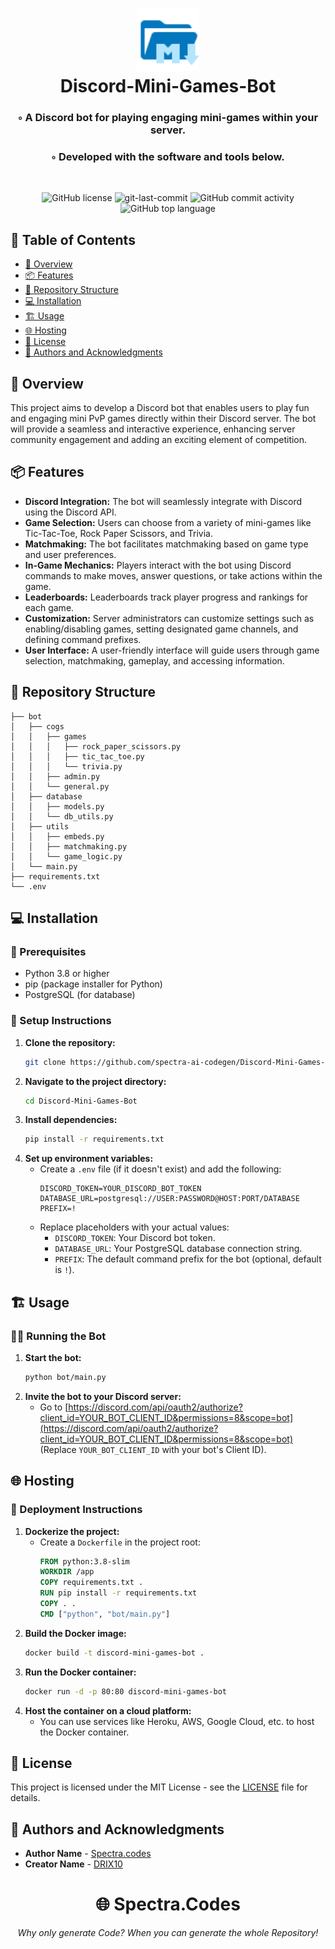 <h1 align="center">
  <img src="https://raw.githubusercontent.com/PKief/vscode-material-icon-theme/ec559a9f6bfd399b82bb44393651661b08aaf7ba/icons/folder-markdown-open.svg" width="100" />
  <br>Discord-Mini-Games-Bot
</h1>
<h3 align="center">◦ A Discord bot for playing engaging mini-games within your server.</h3>
<h3 align="center">◦ Developed with the software and tools below.</h3>
<p align="center">
  <img src="https://img.shields.io/badge/Language-Python-blue" alt="">
  <img src="https://img.shields.io/badge/Framework-discord.py-red" alt="">
  <img src="https://img.shields.io/badge/Database-PostgreSQL-blue" alt="">
</p>
<p align="center">
  <img src="https://img.shields.io/github/badge/license-MIT?style=flat-square&color=5D6D7E" alt="GitHub license" />
  <img src="https://img.shields.io/github/last-commit/spectra-ai-codegen/Discord-Mini-Games-Bot?style=flat-square&color=5D6D7E" alt="git-last-commit" />
  <img src="https://img.shields.io/github/commit-activity/m/spectra-ai-codegen/Discord-Mini-Games-Bot?style=flat-square&color=5D6D7E" alt="GitHub commit activity" />
  <img src="https://img.shields.io/github/languages/top/spectra-ai-codegen/Discord-Mini-Games-Bot?style=flat-square&color=5D6D7E" alt="GitHub top language" />
</p>

## 📑 Table of Contents
- [📍 Overview](#overview)
- [📦 Features](#features)
- [📂 Repository Structure](#repository-structure)
- [💻 Installation](#installation)
- [🏗️ Usage](#usage)
- [🌐 Hosting](#hosting)
- [📄 License](#license)
- [👏 Authors and Acknowledgments](#authors-and-acknowledgments)

## 📍 Overview
This project aims to develop a Discord bot that enables users to play fun and engaging mini PvP games directly within their Discord server. The bot will provide a seamless and interactive experience, enhancing server community engagement and adding an exciting element of competition.

## 📦 Features
- **Discord Integration:** The bot will seamlessly integrate with Discord using the Discord API.
- **Game Selection:** Users can choose from a variety of mini-games like Tic-Tac-Toe, Rock Paper Scissors, and Trivia.
- **Matchmaking:** The bot facilitates matchmaking based on game type and user preferences.
- **In-Game Mechanics:**  Players interact with the bot using Discord commands to make moves, answer questions, or take actions within the game.
- **Leaderboards:** Leaderboards track player progress and rankings for each game.
- **Customization:** Server administrators can customize settings such as enabling/disabling games, setting designated game channels, and defining command prefixes.
- **User Interface:** A user-friendly interface will guide users through game selection, matchmaking, gameplay, and accessing information.

## 📂 Repository Structure

```
├── bot
│   ├── cogs
│   │   ├── games
│   │   │   ├── rock_paper_scissors.py
│   │   │   ├── tic_tac_toe.py
│   │   │   └── trivia.py
│   │   ├── admin.py
│   │   └── general.py
│   ├── database
│   │   ├── models.py
│   │   └── db_utils.py
│   ├── utils
│   │   ├── embeds.py
│   │   ├── matchmaking.py
│   │   └── game_logic.py
│   └── main.py
├── requirements.txt
└── .env

```

## 💻 Installation
### 🔧 Prerequisites
- Python 3.8 or higher
- pip (package installer for Python)
- PostgreSQL (for database)

### 🚀 Setup Instructions
1. **Clone the repository:**
   ```bash
   git clone https://github.com/spectra-ai-codegen/Discord-Mini-Games-Bot.git
   ```
2. **Navigate to the project directory:**
   ```bash
   cd Discord-Mini-Games-Bot
   ```
3. **Install dependencies:**
   ```bash
   pip install -r requirements.txt
   ```
4. **Set up environment variables:**
   - Create a `.env` file (if it doesn't exist) and add the following:
     ```
     DISCORD_TOKEN=YOUR_DISCORD_BOT_TOKEN
     DATABASE_URL=postgresql://USER:PASSWORD@HOST:PORT/DATABASE
     PREFIX=! 
     ```
   - Replace placeholders with your actual values:
     - `DISCORD_TOKEN`:  Your Discord bot token.
     - `DATABASE_URL`:  Your PostgreSQL database connection string.
     - `PREFIX`:  The default command prefix for the bot (optional, default is `!`).

## 🏗️ Usage
### 🏃‍♂️ Running the Bot
1. **Start the bot:**
   ```bash
   python bot/main.py
   ```
2. **Invite the bot to your Discord server:**
   - Go to [https://discord.com/api/oauth2/authorize?client_id=YOUR_BOT_CLIENT_ID&permissions=8&scope=bot](https://discord.com/api/oauth2/authorize?client_id=YOUR_BOT_CLIENT_ID&permissions=8&scope=bot) (Replace `YOUR_BOT_CLIENT_ID` with your bot's Client ID).

## 🌐 Hosting
### 🚀 Deployment Instructions
1. **Dockerize the project:**
   - Create a `Dockerfile` in the project root:
     ```dockerfile
     FROM python:3.8-slim
     WORKDIR /app
     COPY requirements.txt .
     RUN pip install -r requirements.txt
     COPY . .
     CMD ["python", "bot/main.py"]
     ```
2. **Build the Docker image:**
   ```bash
   docker build -t discord-mini-games-bot .
   ```
3. **Run the Docker container:**
   ```bash
   docker run -d -p 80:80 discord-mini-games-bot
   ```
4. **Host the container on a cloud platform:**
   - You can use services like Heroku, AWS, Google Cloud, etc. to host the Docker container.

## 📄 License
This project is licensed under the MIT License - see the [LICENSE](LICENSE) file for details.

## 👥 Authors and Acknowledgments
- **Author Name** - [Spectra.codes](https://spectra.codes)
- **Creator Name** - [DRIX10](https://github.com/Drix10)

<p align="center">
    <h1 align="center">🌐 Spectra.Codes</h1>
  </p>
  <p align="center">
    <em>Why only generate Code? When you can generate the whole Repository!</em>
  </p>
  <p align="center">
	<img src="https://img.shields.io/badge/Developer-Drix10-red" alt="">
	<img src="https://img.shields.io/badge/Website-Spectra.codes-blue" alt="">
	<img src="https://img.shields.io/badge/Backed_by-Google_&_Microsoft_for_Startups-red" alt="">
	<img src="https://img.shields.io/badge/Finalist-Backdrop_Build_v4-black" alt="">
  <p>